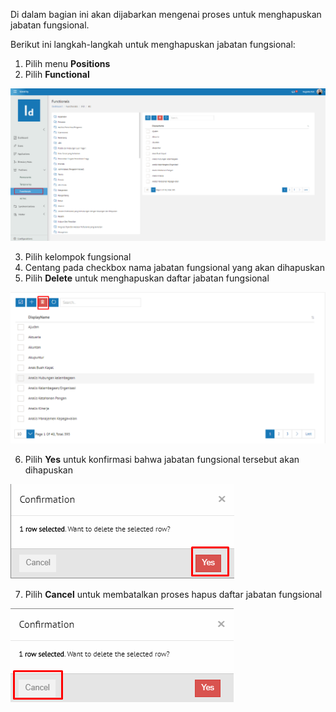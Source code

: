 Di dalam bagian ini akan dijabarkan mengenai proses untuk menghapuskan jabatan fungsional. 

Berikut ini langkah-langkah untuk menghapuskan jabatan fungsional:

1. Pilih menu **Positions**
2. Pilih **Functional**

![Gambar](_static/Gambar5.3.2_1.png/?sanitize=true)

3. Pilih kelompok fungsional
4. Centang pada checkbox nama jabatan fungsional yang akan dihapuskan
5. Pilih **Delete** untuk menghapuskan daftar jabatan fungsional

![Gambar](_static/Gambar5.3.2_2.png/?sanitize=true)

6. Pilih **Yes** untuk konfirmasi bahwa jabatan fungsional tersebut akan dihapuskan

![Gambar](_static/Gambar5.3.2_3.png/?sanitize=true)

7. Pilih **Cancel** untuk membatalkan proses hapus daftar jabatan fungsional

![Gambar](_static/Gambar5.3.2_4.png/?sanitize=true)